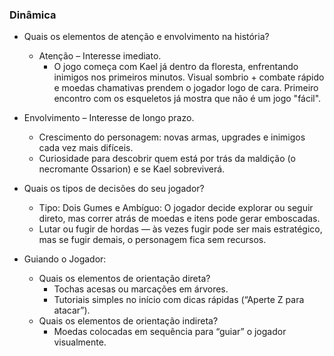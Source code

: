 ### Dinâmica

- Quais os elementos de atenção e envolvimento na história?
    - Atenção – Interesse imediato.
        - O jogo começa com Kael já dentro da floresta, enfrentando inimigos nos primeiros minutos.
        Visual sombrio + combate rápido e moedas chamativas prendem o jogador logo de cara.
        Primeiro encontro com os esqueletos já mostra que não é um jogo "fácil".

- Envolvimento – Interesse de longo prazo.
    - Crescimento do personagem: novas armas, upgrades e inimigos cada vez mais difíceis.
    - Curiosidade para descobrir quem está por trás da maldição (o necromante Ossarion) e se Kael sobreviverá.

- Quais os tipos de decisões do seu jogador?

    - Tipo: Dois Gumes e Ambíguo: O jogador decide explorar ou seguir direto, mas correr atrás de moedas e itens pode gerar emboscadas.
    - Lutar ou fugir de hordas — às vezes fugir pode ser mais estratégico, mas se fugir demais, o personagem fica sem recursos.

- Guiando o Jogador:
    - Quais os elementos de orientação direta?
        - Tochas acesas ou marcações em árvores.
        - Tutoriais simples no início com dicas rápidas (“Aperte Z para atacar”).
    - Quais os elementos de orientação indireta?
        - Moedas colocadas em sequência para “guiar” o jogador visualmente.

